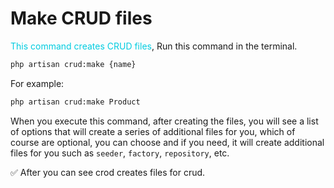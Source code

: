 # Make CRUD files

<font color="succe">This command creates CRUD files</font>, Run this command in the terminal. <br>

```bash
php artisan crud:make {name}
``` 

For example: <br>

```bash
php artisan crud:make Product
```

When you execute this command, after creating the files, you will see a list of options that will create a series of additional files for you, which of course are optional, you can choose and if you need, it will create additional files for you such as `seeder`, `factory`, `repository`, etc.

✅ After you can see crod creates files for crud.
